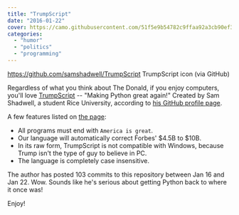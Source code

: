 ```yaml
---
title: "TrumpScript"
date: "2016-01-22"
cover: https://camo.githubusercontent.com/51f5e9b54782c9ffaa92a3cb90ef3ea5f2b80228888b438569d5d439ec380cb8/68747470733a2f2f7261772e6769746875622e636f6d2f73616d7368616477656c6c2f5472756d705363726970742f6d61737465722f5472756d705363726970742e6a7067
categories: 
  - "humor"
  - "politics"
  - "programming"
---
```

https://github.com/samshadwell/TrumpScript TrumpScript icon (via GitHub)

Regardless of what you think about The Donald, if you enjoy computers, you'll love [TrumpScript](https://github.com/samshadwell/TrumpScript) -- "Making Python great again!" Created by Sam Shadwell, a student Rice University, according to [his GitHub profile page](https://github.com/samshadwell).

A few features listed on [the page](https://github.com/samshadwell/TrumpScript):

- All programs must end with `America is great`.
- Our language will automatically correct Forbes' $4.5B to $10B.
- In its raw form, TrumpScript is not compatible with Windows, because Trump isn't the type of guy to believe in PC.
- The language is completely case insensitive.

The author has posted 103 commits to this repository between Jan 16 and Jan 22. Wow. Sounds like he's serious about getting Python back to where it once was!

Enjoy!
